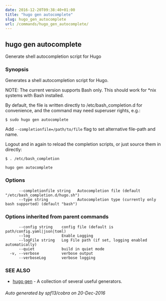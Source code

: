 ```yaml
---
date: 2016-12-20T09:38:40+01:00
title: "hugo gen autocomplete"
slug: hugo_gen_autocomplete
url: /commands/hugo_gen_autocomplete/
---
```

## hugo gen autocomplete

Generate shell autocompletion script for Hugo

### Synopsis


Generates a shell autocompletion script for Hugo.

NOTE: The current version supports Bash only.
      This should work for *nix systems with Bash installed.

By default, the file is written directly to /etc/bash_completion.d
for convenience, and the command may need superuser rights, e.g.:

	$ sudo hugo gen autocomplete

Add `--completionfile=/path/to/file` flag to set alternative
file-path and name.

Logout and in again to reload the completion scripts,
or just source them in directly:

	$ . /etc/bash_completion

```
hugo gen autocomplete
```

### Options

```
      --completionfile string   Autocompletion file (default "/etc/bash_completion.d/hugo.sh")
      --type string             Autocompletion type (currently only bash supported) (default "bash")
```

### Options inherited from parent commands

```
      --config string    config file (default is path/config.yaml|json|toml)
      --log              Enable Logging
      --logFile string   Log File path (if set, logging enabled automatically)
      --quiet            build in quiet mode
  -v, --verbose          verbose output
      --verboseLog       verbose logging
```

### SEE ALSO
* [hugo gen](/commands/hugo_gen/)	 - A collection of several useful generators.

###### Auto generated by spf13/cobra on 20-Dec-2016
